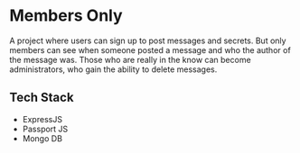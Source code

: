 # Members Only

A project where users can sign up to post messages and secrets. But only members can see when someone posted a message and who the author of the message was. Those who are really in the know can become administrators, who gain the ability to delete messages.

## Tech Stack

- ExpressJS
- Passport JS
- Mongo DB
